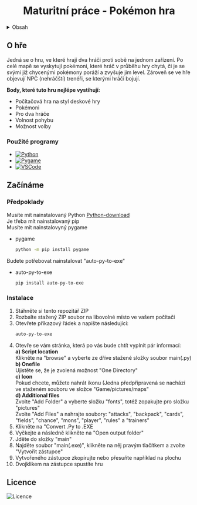 
  <h1 align="center">Maturitní práce - Pokémon hra</h1>

<!-- Obsah -->
<details>
  <summary>Obsah</summary>
  <ol>
    <li>
      <a href="#about-the-project">O hře</a>
      <ul>
        <li><a href="#built-with">Použité programy</a></li>
      </ul>
    </li>
    <li>
      <a href="#getting-started">Začínáme</a>
      <ul>
        <li><a href="#prerequisites">Předpoklady</a></li>
        <li><a href="#installation">Instalace</a></li>
      </ul>
    </li>
    <li><a href="#license">Licence</a></li>
  </ol>
</details>



<!-- O hře -->
## O hře

Jedná se o hru, ve které hrají dva hráči proti sobě na jednom zařízení. Po celé mapě se vyskytují pokémoni, které hráč v průběhu hry chytá, či je se svými již chycenými pokémony poráží a zvyšuje jim level. Zároveň se ve hře objevují NPC (nehráčští) trenéři, se kterými hráči bojují.

<b>Body, které tuto hru nejlépe vystihují:</b>
* Počítačová hra na styl deskové hry
* Pokémoni
* Pro dva hráče
* Volnost pohybu
* Možnost volby




### Použité programy




* [![Python][Python.com]][Python-url]
* [![Pygame][Pygame.com]][Pygame-url]
* [![VSCode][VSCode.com]][VSCode-url]






<!-- Začínáme -->
## Začínáme



### Předpoklady
Musíte mít nainstalovaný Python [Python-download]<br />
Je třeba mít nainstalovaný pip<br />
Musíte mít nainstalovyný pygame
* pygame
  ```sh
  python -m pip install pygame
  ```
Budete potřebovat nainstalovat "auto-py-to-exe"
* auto-py-to-exe
  ```sh
  pip install auto-py-to-exe
  ```

### Instalace



1. Stáhněte si tento repozitář ZIP
2. Rozbalte stažený ZIP soubor na libovolné místo ve vašem počítači
3. Otevřete příkazový řádek a napište následující:
   ```sh
   auto-py-to-exe
   ```
4. Otevře se vám stránka, která po vás bude chtít vyplnit pár informací: <br />
    <b>a) Script location</b><br />
      Klikněte na "browse" a vyberte ze dříve stažené složky soubor main(.py)<br />
    <b>b) Onefile</b><br />
      Ujistěte se, že je zvolená možnost "One Directory"<br />
    <b>c) Icon</b><br />
      Pokud chcete, můžete nahrát ikonu (Jedna předpřipravená se nachází ve staženém souboru ve složce "Game/pictures/maps"<br />
    <b>d) Additional files</b><br />
      Zvolte "Add Folder" a vyberte složku "fonts", totéž zopakujte pro složku "pictures"<br />
      Zvolte "Add Files" a nahrajte soubory: "attacks", "backpack", "cards", "fields", "chance", "mons", "player", "rules" a "trainers"
      <br />
5. Klikněte na "Convert .Py to .EXE
6. Vyčkejte a následně klikněte na "Open output folder"
7. Jděte do složky "main"
8. Najděte soubor "main(.exe)", klikněte na něj pravým tlačítkem a zvolte "Vytvořit zástupce"
9. Vytvořeného zástupce zkopírujte nebo přesuňte například na plochu
10. Dvojklikem na zástupce spustíte hru


<!-- LICENSE -->
## Licence

![Licence][Licence.com]






<!-- MARKDOWN LINKS & IMAGES -->
<!-- https://www.markdownguide.org/basic-syntax/#reference-style-links -->

[Python.com]: https://img.shields.io/badge/Python-0000FF?style=for-the-badge&logo=python&logoColor=yellow
[Python-url]: https://www.python.org/
[Pygame.com]: https://img.shields.io/badge/Pygame-yellowgreen?style=for-the-badge&logo=python&logoColor=blue
[Pygame-url]: https://www.pygame.org/news
[VSCode.com]: https://img.shields.io/badge/Visual%20Studio%20Code-000000?style=for-the-badge&logo=visual-studio-code&logoColor=1E90FF
[VSCode-url]: https://code.visualstudio.com/

[Licence.com]: https://img.shields.io/github/license/xxHoNzAxx/Maturitni_prace?color=red&label=Licence
[Size.com]: https://img.shields.io/github/repo-size/xxHoNzAxx/Maturitni_prace?color=Green&label=Size
[Pokemon.com]: https://img.shields.io/badge/Pokemon-00008B?style=for-the-badge&logo=pok%C3%A9mon&logoColor=yellow
[Python-download]: https://www.python.org/downloads/
